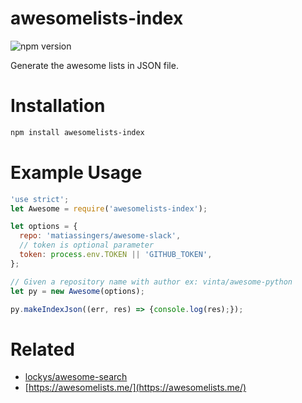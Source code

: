 # awesomelists-index
![npm version](https://badge.fury.io/js/awesomelists-index.svg)

Generate the awesome lists in JSON file.

# Installation

```sh
npm install awesomelists-index
```

# Example Usage

```javascript
'use strict';
let Awesome = require('awesomelists-index');

let options = {
  repo: 'matiassingers/awesome-slack',
  // token is optional parameter
  token: process.env.TOKEN || 'GITHUB_TOKEN',
};

// Given a repository name with author ex: vinta/awesome-python
let py = new Awesome(options);

py.makeIndexJson((err, res) => {console.log(res);});
```

# Related

- [lockys/awesome-search](https://github.com/lockys/awesome-search)
- [https://awesomelists.me/](https://awesomelists.me/)
